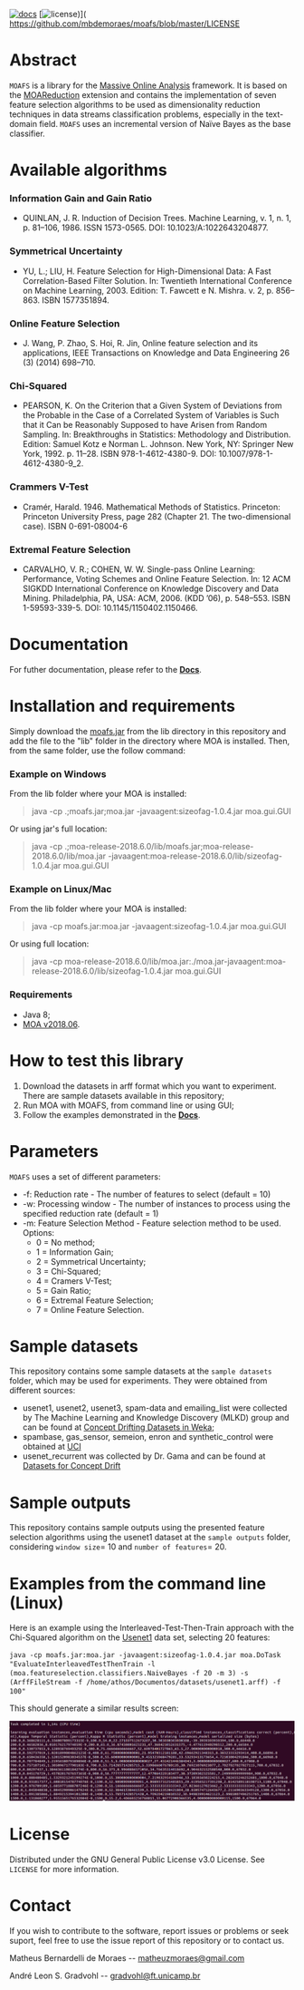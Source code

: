 
[![docs](https://readthedocs.org/projects/moafs/badge/?version=latest)](https://moafs.readthedocs.io/en/latest/?badge=latest)
[![license](https://img.shields.io/eclipse-marketplace/l/Vrapper))](
https://github.com/mbdemoraes/moafs/blob/master/LICENSE


# Abstract

`MOAFS` is a library for the [Massive Online Analysis](https://moa.cms.waikato.ac.nz/) framework. It is based on the [MOAReduction](https://linkinghub.elsevier.com/retrieve/pii/S0925231217302631) extension and contains the implementation of seven feature selection algorithms to be used as dimensionality reduction techniques in data streams classification problems, especially in the text-domain field. `MOAFS` uses an incremental version of Naïve Bayes as the base classifier.

# Available algorithms

### Information Gain and Gain Ratio

* QUINLAN, J. R. Induction of Decision Trees. Machine Learning, v. 1, n. 1, p. 81–106, 1986. ISSN 1573-0565. DOI: 10.1023/A:1022643204877.

### Symmetrical Uncertainty

* YU, L.; LIU, H. Feature Selection for High-Dimensional Data: A Fast Correlation-Based Filter Solution. In: Twentieth International Conference on Machine Learning, 2003. Edition: T. Fawcett e N. Mishra. v. 2, p. 856–863. ISBN 1577351894.

### Online Feature Selection

* J. Wang, P. Zhao, S. Hoi, R. Jin, Online feature selection and its applications, IEEE Transactions on Knowledge and Data Engineering 26 (3) (2014) 698–710.

### Chi-Squared

* PEARSON, K. On the Criterion that a Given System of Deviations from the Probable in the Case of a Correlated System of Variables is Such that it Can be Reasonably Supposed to have Arisen from Random Sampling. In: Breakthroughs in Statistics: Methodology and Distribution. Edition: Samuel Kotz e Norman L. Johnson. New York, NY: Springer New York, 1992. p. 11–28. ISBN 978-1-4612-4380-9. DOI: 10.1007/978-1-4612-4380-9_2.

### Crammers V-Test

* Cramér, Harald. 1946. Mathematical Methods of Statistics. Princeton: Princeton University Press, page 282 (Chapter 21. The two-dimensional case). ISBN 0-691-08004-6

### Extremal Feature Selection

* CARVALHO, V. R.; COHEN, W. W. Single-pass Online Learning: Performance, Voting Schemes and Online Feature Selection. In: 12 ACM SIGKDD International
Conference on Knowledge Discovery and Data Mining. Philadelphia, PA, USA: ACM, 2006. (KDD ’06), p. 548–553. ISBN 1-59593-339-5. DOI: 10.1145/1150402.1150466.

# Documentation

For futher documentation, please refer to the <a href="https://moafs.readthedocs.io/en/latest/"><strong>Docs</strong></a>.

# Installation and requirements

Simply download the [moafs.jar](https://github.com/mbdemoraes/moafs/raw/master/lib/moafs.jar) from the lib directory in this repository and add the file to the "lib" folder in the directory where MOA is installed. Then, from the same folder, use the follow command:

### Example on Windows 

From the lib folder where your MOA is installed:

> java -cp .;moafs.jar;moa.jar -javaagent:sizeofag-1.0.4.jar moa.gui.GUI

Or using jar's full location:

> java -cp .;moa-release-2018.6.0/lib/moafs.jar;moa-release-2018.6.0/lib/moa.jar -javaagent:moa-release-2018.6.0/lib/sizeofag-1.0.4.jar moa.gui.GUI

### Example on Linux/Mac 

From the lib folder where your MOA is installed:

> java -cp moafs.jar:moa.jar -javaagent:sizeofag-1.0.4.jar moa.gui.GUI

Or using full location:

> java -cp moa-release-2018.6.0/lib/moa.jar:./moa.jar-javaagent:moa-release-2018.6.0/lib/sizeofag-1.0.4.jar moa.gui.GUI

### Requirements

* Java 8;
* [MOA v2018.06](https://moa.cms.waikato.ac.nz/downloads/).

# How to test this library

1. Download the datasets in arff format which you want to experiment. There are sample datasets available in this repository;
2. Run MOA with MOAFS, from command line or using GUI;
3. Follow the examples demonstrated in the <a href="https://moafs.readthedocs.io/en/latest/"><strong>Docs</strong></a>.

# Parameters

`MOAFS` uses a set of different parameters:

* -f: Reduction rate - The number of features to select (default = 10)
* -w: Processing window -  The number of instances to process using the specified reduction rate (default = 1)
* -m: Feature Selection Method - Feature selection method to be used. Options: 
    * 0 = No method;
    * 1 = Information Gain;
    * 2 = Symmetrical Uncertainty;
    * 3 = Chi-Squared;
    * 4 = Cramers V-Test;
    * 5 = Gain Ratio;
    * 6 = Extremal Feature Selection;
    * 7 = Online Feature Selection.

# Sample datasets

This repository contains some sample datasets at the `sample datasets` folder, which may be used for experiments. They were obtained from different sources:

* usenet1, usenet2, usenet3, spam-data and emailing_list were collected by The Machine Learning and Knowledge Discovery (MLKD) group and can be found at [Concept Drifting Datasets in Weka](http://mlkd.csd.auth.gr/datasets.html);
* spambase, gas_sensor, semeion, enron and synthetic_control were obtained at [UCI](https://archive.ics.uci.edu/ml/index.php)
* usenet_recurrent was collected by Dr. Gama and can be found at [Datasets for Concept Drift](http://www.liaad.up.pt/kdus/products/datasets-for-concept-drift)

# Sample outputs

This repository contains sample outputs using the presented feature selection algorithms using the usenet1 dataset at the `sample outputs` folder, considering `window size`= 10 and `number of features`= 20.

# Examples from the command line (Linux)

Here is an example using the Interleaved-Test-Then-Train approach with the Chi-Squared algorithm on the [Usenet1](http://mlkd.csd.auth.gr/datasets.html) data set, selecting 20 features:

```
java -cp moafs.jar:moa.jar -javaagent:sizeofag-1.0.4.jar moa.DoTask "EvaluateInterleavedTestThenTrain -l (moa.featureselection.classifiers.NaiveBayes -f 20 -m 3) -s (ArffFileStream -f /home/athos/Documentos/datasets/usenet1.arff) -f 100"
```

This should generate a similar results screen:


<p align="left">
<img src="./docs/_static/telaMOAFS.png" alt="MOAFSscreen">
</p>

# License

Distributed under the GNU General Public License v3.0 License. See `LICENSE` for more information.

# Contact

If you wish to contribute to the software, report issues or problems or seek suport, feel free to use the issue report of this repository or to contact us.

Matheus Bernardelli de Moraes -- matheuzmoraes@gmail.com

André Leon S. Gradvohl -- gradvohl@ft.unicamp.br


